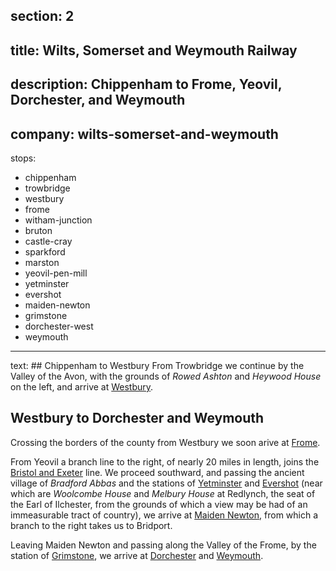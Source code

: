 section: 2
----
title: Wilts, Somerset and Weymouth Railway
----
description: Chippenham to Frome, Yeovil, Dorchester, and Weymouth
----
company: wilts-somerset-and-weymouth
----
stops:
- chippenham
- trowbridge
- westbury
- frome
- witham-junction
- bruton
- castle-cray
- sparkford
- marston
- yeovil-pen-mill
- yetminster
- evershot
- maiden-newton
- grimstone
- dorchester-west
- weymouth
----
text: ## Chippenham to Westbury
From Trowbridge we continue by the Valley of the Avon, with the grounds of *Rowed Ashton* and *Heywood House* on the left, and arrive at [Westbury](/stations/westbury).

## Westbury to Dorchester and Weymouth
Crossing the borders of the county from Westbury we soon arive at [Frome](/stations/frome).

From Yeovil a branch line to the right, of nearly 20 miles in length, joins the [Bristol and Exeter](/routes/bristol-to-exeter) line. We proceed southward, and passing the ancient village of *Bradford Abbas* and the stations of [Yetminster](/stations/yetminster) and [Evershot](/stations/evershot) (near which are *Woolcombe House* and *Melbury House* at Redlynch, the seat of the Earl of Ilchester, from the grounds of which a view may be had of an immeasurable tract of country), we arrive at [Maiden Newton](/stations/maiden-newton), from which a branch to the right takes us to Bridport.

Leaving Maiden Newton and passing along the Valley of the Frome, by the station of [Grimstone](/stations/grimstone), we arrive at [Dorchester](/stations/dorchester) and [Weymouth](/stations/weymouth).

